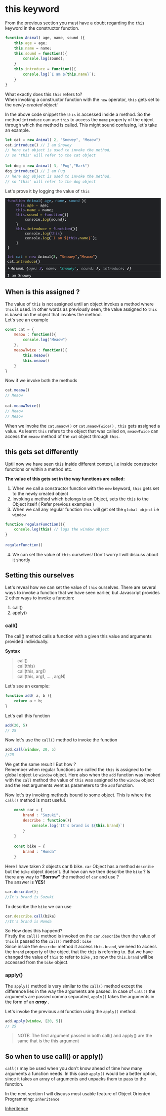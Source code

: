 # this keyword

From the previous section you must have a doubt regarding the `this` keyword in the constructor function.
```js
function Animal( age, name, sound ){
    this.age = age;
    this.name = name;
    this.sound = function(){
        console.log(sound);
    }
    this.introduce = function(){
        console.log(`I am ${this.name}`);
    }
}
```
What exactly does this `this` refers to?  
When invoking a constructor function with the `new` operator, `this` gets set to the *newly-created object!*  

In the above code snippet the `this` is accessed inside a method. So the method `introduce` can use `this` to access the `name` property of the object through which the method is called. This might sound confusing, let's take an example.

```js
let cat = new Animal( 2, "Snowey", "Meaow")
cat.introduce() // I am Snowey
// here cat object is used to invoke the method, 
// so 'this' will refer to the cat object

let dog = new Animal( 3, "Pug","Bark")
dog.introduce() // I am Pug
// here dog object is used to invoke the method,
// so 'this' will refer to the dog object
```
Let's prove it by logging the value of `this`

![this keyword](../images/this1.png)

## When is this assigned ?

The value of `this` is not assigned until an  object invokes a method where `this` is used. In other words as previously seen, the value assigned to `this` is based on the object that invokes the method.  
Let's see an example

```js
const cat = {
    meaow : function(){
        console.log("Meaow")
    },
    meaowTwice : function(){
        this.meaow()
        this.meaow()
    }
}
```

Now if we invoke both the methods
```js
cat.meaow()
// Meaow

cat.meaowTwice()
// Meaow
// Meaow
```

When we invoke the `cat.meaow()` or `cat.meaowTwice()` , `this` gets assigned a value. As learnt `this` refers to the object that was called on, `meaowTwice` can access the `meaow` method of the `cat` object through `this`.

## this gets set differently

Uptil now we have seen `this` inside different context, i.e inside constructor functions or within a method etc.

**The value of this gets set in the way functions are called:**

1. When we call a constructor function with the `new` keyword, `this` gets set to the newly created object
2. Invoking a method which belongs to an Object, sets the `this` to the Object itself ( Refer previous examples )
3. When we call any regular function `this` will get set the `global object` i.e `window`  
```js
function regularFunction(){
    console.log(this) // logs the window object
}

regularFunction()
```
4. We can set the value of `this` ourselves! Don't worry I will discuss about it shortly
   
## Setting this ourselves

Let's reveal how we can set the value of `this` ourselves. There are several ways to invoke a function that we have seen earlier, but Javascript provides 2 other ways to invoke a function:
1. call()
2. apply()
   
### call()

The call() method calls a function with a given this value and arguments provided individually.

**Syntax**

>call()  
>call(this)  
>call(this, arg1)  
>call(this, arg1, ... , argN)

Let's see an example:
```js
function add( a, b ){
    return a + b;
}
```
Let's call this function
```js
add(20, 5)
// 25
```
Now let's use the `call()` method to invoke the function
```js
add.call(window, 20, 5)
//25
```
We get the same result ! But how ?  
Remember when regular functions are called the `this` is assigned to the global object i.e `window` object. Here also when the `add` function was invoked with the `call` method the value of `this` was assigned to the `window` object and the rest arguments went as parameters to the `add` function.

Now let's try invoking methods bound to some object. This is where the `call()` method is most useful.

```js
    const car = {
        brand : "Suzuki",
        describe : function(){
            console.log(`It's brand is ${this.brand}`)
        }
    }

    const bike = {
        brand : "Honda"
    }
```
Here I have taken 2 objects car & bike. `car` Object has a method `describe` but the `bike` object doesn't. But how can we then describe the `bike` ? Is there any way to **"Borrow"** the method of `car` and use ?  
The answer is **YES!**

```js
car.describe();
//It's brand is Suzuki
```
To describe the `bike` we can use
```js
car.describe.call(bike)
//It's brand is Honda
```
So How does this happend?  
Firstly the `call()` method is invoked on the `car.describe` then the value of `this` is passed to the `call()` method : `bike`  
Since inside the `describe` method it access `this.brand`, we need to access the `brand` property of the object that the `this` is referring to. But we have changed the value of `this` to refer to `bike` , so now the `this.brand` will be accessed from the `bike` object.

### apply()

The `apply()` method is very similar to the `call()` method except the difference lies in the way the arguments are passed. In case of `call()` the arguments are passed comma separated, `apply()` takes the arguments in the form of an ***array*** .

Let's invoke the previous `add` function using the `apply()` method.

```js
add.apply(window, [20, 5])
// 25
```
>NOTE: The first argument passed in both call() and apply() are the same that is the this argument

## So when to use call() or apply()

`call()` may be used when you don't know ahead of time how many arguments a function needs. In this case `apply()` would be a better option, since it takes an array of arguments and unpacks them to pass to the function.

In the next section I will discuss most usable feature of Object Oriented Programming: `Inheritence`

[Inheritence](../Inheritence/README.md)

